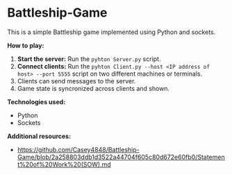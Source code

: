 # Battleship-Game
This is a simple Battleship game implemented using Python and sockets.

**How to play:**
1. **Start the server:** Run the `pyhton Server.py` script.
2. **Connect clients:** Run the `pyhton Client.py --host <IP address of host> --port 5555` script on two different machines or terminals.
3. Clients can send messages to the server.
4. Game state is syncronized across clients and shown.

**Technologies used:**
* Python
* Sockets

**Additional resources:**
* https://github.com/Casey4848/Battleship-Game/blob/2a258803ddb1d3522a44704f605c80d672e60fb0/Statement%20of%20Work%20(SOW).md

